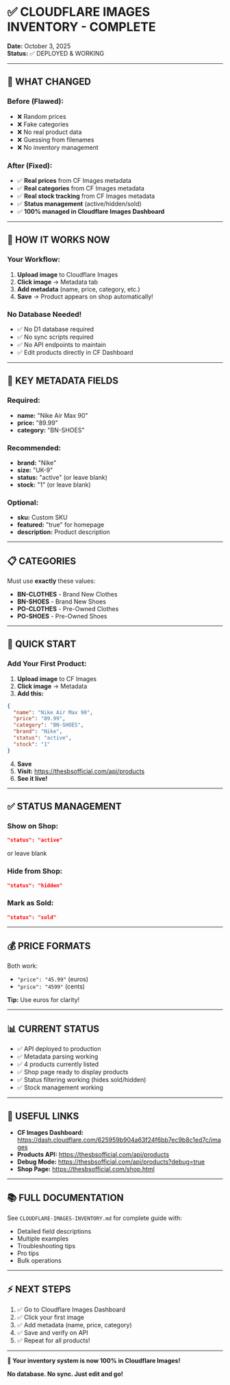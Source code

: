 # ✅ CLOUDFLARE IMAGES INVENTORY - COMPLETE

**Date:** October 3, 2025  
**Status:** ✅ DEPLOYED & WORKING

---

## 🎯 **WHAT CHANGED**

### Before (Flawed):
- ❌ Random prices
- ❌ Fake categories
- ❌ No real product data
- ❌ Guessing from filenames
- ❌ No inventory management

### After (Fixed):
- ✅ **Real prices** from CF Images metadata
- ✅ **Real categories** from CF Images metadata
- ✅ **Real stock tracking** from CF Images metadata
- ✅ **Status management** (active/hidden/sold)
- ✅ **100% managed in Cloudflare Images Dashboard**

---

## 📝 **HOW IT WORKS NOW**

### Your Workflow:
1. **Upload image** to Cloudflare Images
2. **Click image** → Metadata tab
3. **Add metadata** (name, price, category, etc.)
4. **Save** → Product appears on shop automatically!

### No Database Needed!
- ✅ No D1 database required
- ✅ No sync scripts required
- ✅ No API endpoints to maintain
- ✅ Edit products directly in CF Dashboard

---

## 🔑 **KEY METADATA FIELDS**

### Required:
- **name:** "Nike Air Max 90"
- **price:** "89.99"
- **category:** "BN-SHOES"

### Recommended:
- **brand:** "Nike"
- **size:** "UK-9"
- **status:** "active" (or leave blank)
- **stock:** "1" (or leave blank)

### Optional:
- **sku:** Custom SKU
- **featured:** "true" for homepage
- **description:** Product description

---

## 📋 **CATEGORIES**

Must use **exactly** these values:
- **BN-CLOTHES** - Brand New Clothes
- **BN-SHOES** - Brand New Shoes
- **PO-CLOTHES** - Pre-Owned Clothes
- **PO-SHOES** - Pre-Owned Shoes

---

## 🚀 **QUICK START**

### Add Your First Product:

1. **Upload image** to CF Images
2. **Click image** → Metadata
3. **Add this:**
```json
{
  "name": "Nike Air Max 90",
  "price": "89.99",
  "category": "BN-SHOES",
  "brand": "Nike",
  "status": "active",
  "stock": "1"
}
```
4. **Save**
5. **Visit:** https://thesbsofficial.com/api/products
6. **See it live!**

---

## ✅ **STATUS MANAGEMENT**

### Show on Shop:
```json
"status": "active"
```
or leave blank

### Hide from Shop:
```json
"status": "hidden"
```

### Mark as Sold:
```json
"status": "sold"
```

---

## 💰 **PRICE FORMATS**

Both work:
- `"price": "45.99"` (euros)
- `"price": "4599"` (cents)

**Tip:** Use euros for clarity!

---

## 📊 **CURRENT STATUS**

- ✅ API deployed to production
- ✅ Metadata parsing working
- ✅ 4 products currently listed
- ✅ Shop page ready to display products
- ✅ Status filtering working (hides sold/hidden)
- ✅ Stock management working

---

## 🔗 **USEFUL LINKS**

- **CF Images Dashboard:** https://dash.cloudflare.com/625959b904a63f24f6bb7ec9b8c1ed7c/images
- **Products API:** https://thesbsofficial.com/api/products
- **Debug Mode:** https://thesbsofficial.com/api/products?debug=true
- **Shop Page:** https://thesbsofficial.com/shop.html

---

## 📚 **FULL DOCUMENTATION**

See `CLOUDFLARE-IMAGES-INVENTORY.md` for complete guide with:
- Detailed field descriptions
- Multiple examples
- Troubleshooting tips
- Pro tips
- Bulk operations

---

## ⚡ **NEXT STEPS**

1. ✅ Go to Cloudflare Images Dashboard
2. ✅ Click your first image
3. ✅ Add metadata (name, price, category)
4. ✅ Save and verify on API
5. ✅ Repeat for all products!

---

**🎉 Your inventory system is now 100% in Cloudflare Images!**

**No database. No sync. Just edit and go!**

